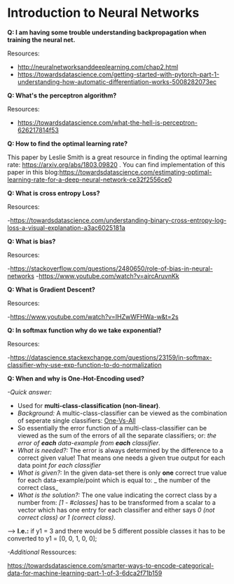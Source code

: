 # Introduction to Neural Networks

**Q: I am having some trouble understanding backpropagation when training the neural net.**

Resources:

- http://neuralnetworksanddeeplearning.com/chap2.html
- https://towardsdatascience.com/getting-started-with-pytorch-part-1-understanding-how-automatic-differentiation-works-5008282073ec

**Q: What's the perceptron algorithm?**

Resources:

- https://towardsdatascience.com/what-the-hell-is-perceptron-626217814f53

**Q: How to find the optimal learning rate?**

This paper by Leslie Smith is a great resource in finding the optimal learning rate: https://arxiv.org/abs/1803.09820 . You can find implementation of this paper in this blog:https://towardsdatascience.com/estimating-optimal-learning-rate-for-a-deep-neural-network-ce32f2556ce0

**Q: What is cross entropy Loss?**

Resources:

-https://towardsdatascience.com/understanding-binary-cross-entropy-log-loss-a-visual-explanation-a3ac6025181a

**Q: What is bias?**

Resources:

-https://stackoverflow.com/questions/2480650/role-of-bias-in-neural-networks
-https://www.youtube.com/watch?v=aircAruvnKk

**Q: What is Gradient Descent?**

Resources:

-https://www.youtube.com/watch?v=IHZwWFHWa-w&t=2s

**Q: In softmax function why do we take exponential?**

Resources:

-https://datascience.stackexchange.com/questions/23159/in-softmax-classifier-why-use-exp-function-to-do-normalization

**Q: When and why is One-Hot-Encoding used?**

_-Quick answer:_ 
* Used for **multi-class-classification (non-linear)**. 
* _Background:_ A multic-class-classifier can be viewed as the combination of seperate single classifiers: [One-Vs-All](https://utkuufuk.github.io/2018/06/03/one-vs-all-classification/) 
* So essentially the error function of a multi-class-classifier can be viewed as the sum of the errors of all the separate classifiers; or: _the error of **each** data-example from **each** classifier_. 
* _What is needed?:_ The error is always determined by the difference to a correct given value! That means one needs a given true output for each data point _for each classifier_ 
* _What is given?:_  In the given data-set there is only **one** correct true value for each data-example/point which is equal to: _ the number of the correct class_ 
* _What is the solution?:_ The one value indicating the correct class by a number from: _[1 - #classes]_ has to be transformed from a scalar to a vector which has one entry for each classifier and either says _0 (not correct class) or 1 (correct class)_. 

--> **I.e.:** if y1 = 3 and there would be 5 different possible classes it has to be converted to y1 = [0, 0, 1, 0, 0];

_-Additional_ Ressources: 

https://towardsdatascience.com/smarter-ways-to-encode-categorical-data-for-machine-learning-part-1-of-3-6dca2f71b159


        

